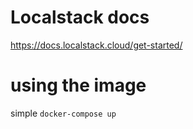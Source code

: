 # Localstack docs
https://docs.localstack.cloud/get-started/

# using the image
simple `docker-compose up`

